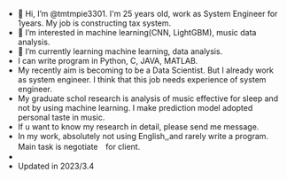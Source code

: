 - 👋 Hi, I’m @tmtmpie3301. I'm 25 years old, work as System Engineer for 1years. My job is constructing tax system.
- 👀 I’m interested in machine learning(CNN, LightGBM), music data analysis.
- 🌱 I’m currently learning machine learning, data analysis.
- I can write program in Python, C, JAVA, MATLAB.
- My recently aim is becoming to be a Data Scientist. But I already work as system engineer. I think that this job needs experience of system engineer.
- My graduate schol research is analysis of music effective for sleep and not by using machine learning. I make prediction model adopted personal taste in music.
- If u want to know my research in detail, please send me message.
- In my work, absolutely not using English,,and rarely write a program. Main task is negotiate　for client.
- 
- Updated in 2023/3.4


<!---
tmtmpie3301/tmtmpie3301 is a ✨ special ✨ repository because its `README.md` (this file) appears on your GitHub profile.
You can click the Preview link to take a look at your changes.
--->
